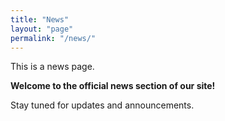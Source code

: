```yaml
---
title: "News"
layout: "page"
permalink: "/news/"
---
```

This is a news page.

**Welcome to the official news section of our site!**

Stay tuned for updates and announcements.

